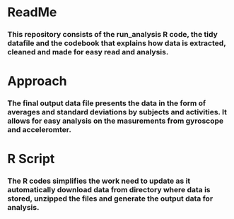 # ReadMe

### This repository consists of the run_analysis R code, the tidy datafile  and the codebook that explains how data is extracted, cleaned and made for easy read and analysis.

# Approach
### The final output data file presents the data in the form of  averages and standard deviations by subjects and activities. It allows for easy analysis on the masurements from gyroscope and acceleromter. 

# R Script
### The R codes simplifies the work need to update as it automatically download data from directory where data is stored, unzipped the files and generate the output data for analysis.


